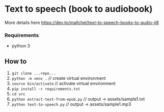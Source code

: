 # Text to speech (book to audiobook)
More details here https://dev.to/mallchel/text-to-speech-books-to-audio-ij8

### Requirements
- python 3

## How to
1. ```git clone ...repo...```
2. ```python -m venv .``` // create virtual environment
3. `source bin/activate` // activate virtual environment
4. `pip install -r requirements.txt`
5. `cd src`
6. `python extract-text-from-epub.py` // output -> assets/sample1.txt
7. `python text-to-speech.py` // output -> assets/sample1.mp3
